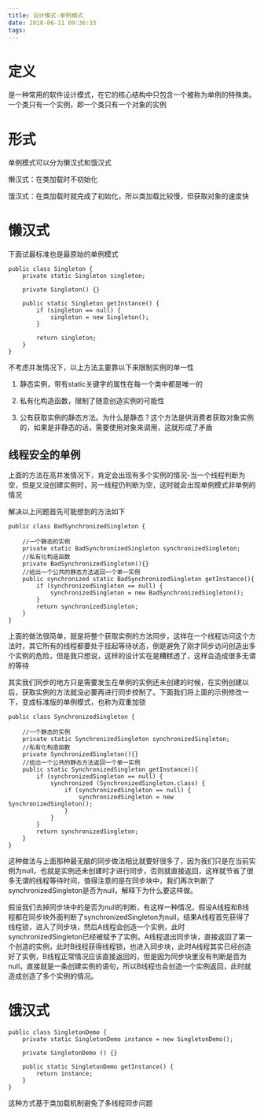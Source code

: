```yaml
---
title: 设计模式-单例模式
date: 2018-06-11 09:36:33
tags:
---
```


# 定义

是一种常用的软件设计模式，在它的核心结构中只包含一个被称为单例的特殊类。一个类只有一个实例，即一个类只有一个对象的实例

# 形式

单例模式可以分为懒汉式和饿汉式

懒汉式：在类加载时不初始化

饿汉式：在类加载时就完成了初始化，所以类加载比较慢，但获取对象的速度快

# 懒汉式

下面试最标准也是最原始的单例模式

```
public class Singleton {
    private static Singleton singleton;

    private Singleton() {}

    public static Singleton getInstance() {
        if (singleton == null) {
            singleton = new Singleton();
        }

        return singleton;
    }
}
```

不考虑并发情况下，以上方法主要靠以下来限制实例的单一性

1. 静态实例，带有static关键字的属性在每一个类中都是唯一的

2. 私有化构造函数，限制了随意创造实例的可能性

3. 公有获取实例的静态方法。为什么是静态？这个方法是供消费者获取对象实例的，如果是非静态的话，需要使用对象来调用，这就形成了矛盾


## 线程安全的单例

上面的方法在高并发情况下，肯定会出现有多个实例的情况-当一个线程判断为空，但是又没创建实例时，另一线程仍判断为空，这时就会出现单例模式非单例的情况

解决以上问题首先可能想到的方法如下

```
public class BadSynchronizedSingleton {

    //一个静态的实例
    private static BadSynchronizedSingleton synchronizedSingleton;
    //私有化构造函数
    private BadSynchronizedSingleton(){}
    //给出一个公共的静态方法返回一个单一实例
    public synchronized static BadSynchronizedSingleton getInstance(){
        if (synchronizedSingleton == null) {
            synchronizedSingleton = new BadSynchronizedSingleton();
        }
        return synchronizedSingleton;
    }
}
```

上面的做法很简单，就是将整个获取实例的方法同步，这样在一个线程访问这个方法时，其它所有的线程都要处于挂起等待状态，倒是避免了刚才同步访问创造出多个实例的危险，但是我只想说，这样的设计实在是糟糕透了，这样会造成很多无谓的等待

其实我们同步的地方只是需要发生在单例的实例还未创建的时候，在实例创建以后，获取实例的方法就没必要再进行同步控制了。下面我们将上面的示例修改一下，变成标准版的单例模式，也称为双重加锁

```
public class SynchronizedSingleton {

    //一个静态的实例
    private static SynchronizedSingleton synchronizedSingleton;
    //私有化构造函数
    private SynchronizedSingleton(){}
    //给出一个公共的静态方法返回一个单一实例
    public static SynchronizedSingleton getInstance(){
        if (synchronizedSingleton == null) {
            synchronized (SynchronizedSingleton.class) {
                if (synchronizedSingleton == null) {
                    synchronizedSingleton = new SynchronizedSingleton();
                }
            }
        }
        return synchronizedSingleton;
    }
}
```

这种做法与上面那种最无脑的同步做法相比就要好很多了，因为我们只是在当前实例为null，也就是实例还未创建时才进行同步，否则就直接返回，这样就节省了很多无谓的线程等待时间，值得注意的是在同步块中，我们再次判断了synchronizedSingleton是否为null，解释下为什么要这样做。

假设我们去掉同步块中的是否为null的判断，有这样一种情况，假设A线程和B线程都在同步块外面判断了synchronizedSingleton为null，结果A线程首先获得了线程锁，进入了同步块，然后A线程会创造一个实例，此时synchronizedSingleton已经被赋予了实例，A线程退出同步块，直接返回了第一个创造的实例，此时B线程获得线程锁，也进入同步块，此时A线程其实已经创造好了实例，B线程正常情况应该直接返回的，但是因为同步块里没有判断是否为null，直接就是一条创建实例的语句，所以B线程也会创造一个实例返回，此时就造成创造了多个实例的情况。


# 饿汉式

```
public class SingletonDemo {
    private static SingletonDemo instance = new SingletonDemo();

    private SingletonDemo () {}

    public static SingletonDemo getInstance() {
        return instance;
    }
}
```

这种方式基于类加载机制避免了多线程同步问题
